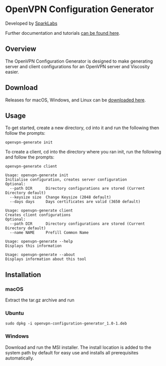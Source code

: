 # OpenVPN Configuration Generator

Developed by [SparkLabs](https://www.sparklabs.com)

Further documentation and tutorials [can be found here](https://www.sparklabs.com/support/kb/article/creating-certificates-and-keys-for-your-openvpn-server/).

## Overview
The OpenVPN Configuration Generator is designed to make generating server and 
client configurations for an OpenVPN server and Viscosity easier.

## Download
Releases for macOS, Windows, and Linux can be [downloaded here](https://github.com/thesparklabs/openvpn-configuration-generator/releases/latest).

## Usage
To get started, create a new directory, cd into it and run the following then follow the prompts:

`openvpn-generate init`

To create a client, cd into the directory where you ran init, run the following and follow the prompts:

`openvpn-generate client`

```
Usage: openvpn-generate init
Initialise configuration, creates server configuration
Optional:
  --path DIR      Directory configurations are stored (Current Directory default)
  --keysize size  Change Keysize (2048 default)
  --days days     Days certificates are valid (3650 default)

Usage: openvpn-generate client
Creates client configurations
Optional:
  --path DIR      Directory configurations are stored (Current Directory default)
  --name NAME     Prefill Common Name

Usage: openvpn-generate --help
Displays this information

Usage: openvpn-generate --about
Displays information about this tool
```

## Installation

### macOS
Extract the tar.gz archive and run

### Ubuntu
`sudo dpkg -i openvpn-configuration-generator_1.0-1.deb`

### Windows
Download and run the MSI installer. The install location is added to the system path by default for easy use and installs all prerequisites automatically.
